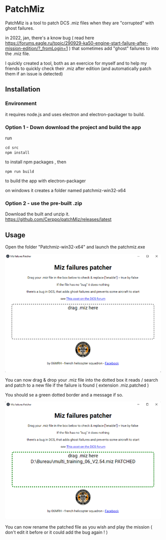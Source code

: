 # PatchMiz

PatchMiz is a tool to patch DCS .miz files when they are "corrupted" with ghost failures.

in 2022, jan, there's a know bug ( read here https://forums.eagle.ru/topic/290929-ka50-engine-start-failure-after-mission-edition/?_fromLogin=1 ) that sometimes add "ghost" failures to into the .miz file.

I quickly created a tool, both as an exercice for myself and to help my friends to quickly check their .miz after edition (and automatically patch them if an issue is detected)

## Installation

### Environment

it requires node.js and uses electron and electron-packager to build.

### Option 1 - Down download the project and build the app

run

    cd src
    npm install

to install npm packages , then

    npm run build

to build the app with electron-packager

on windows it creates a folder named patchmiz-win32-x64

### Option 2 - use the pre-built .zip

Download the built and unzip it.
https://github.com/Cerppo/patchMiz/releases/latest

## Usage

Open the folder "Patchmiz-win32-x64" and launch the patchmiz.exe

![application screen shot](doc/appscreen.png)

You can now drag & drop your .miz file into the dotted box
it reads / search and patch to a new file if the failure is found ( extension .miz.patched )

You should se a green dotted border and a message if so.

![miz patched](doc/mizpatched.png)

You can now rename the patched file as you wish and play the mission ( don't edit it before or it could add the bug again ! )
